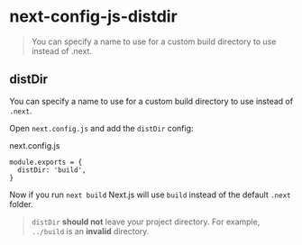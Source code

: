 # next-config-js-distdir

> You can specify a name to use for a custom build directory to use instead of .next.



## distDir

You can specify a name to use for a custom build directory to use instead of `.next`.

Open `next.config.js` and add the `distDir` config:

next.config.js

    module.exports = {
      distDir: 'build',
    }

Now if you run `next build` Next.js will use `build` instead of the default `.next` folder.

> `distDir` **should not** leave your project directory. For example, `../build` is an **invalid** directory.
